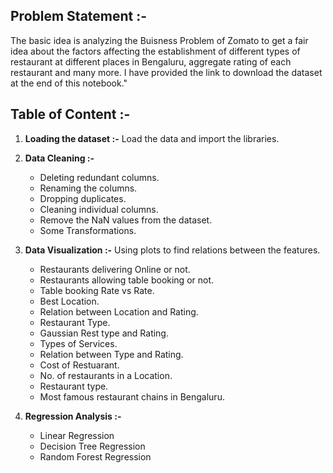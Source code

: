 
## Problem Statement :- 

The basic idea is analyzing the Buisness Problem of Zomato to get a fair idea about the factors affecting the establishment of different types of restaurant at different places in Bengaluru, aggregate rating of each restaurant and many more. I have provided the link to download the dataset at the end of this notebook."


## Table of Content :-

 1. **Loading the dataset :-** Load the data and import the libraries.
     
 2. **Data Cleaning :-**
    - Deleting redundant columns.
    - Renaming the columns.
    - Dropping duplicates.
    - Cleaning individual columns.
    - Remove the NaN values from the dataset.
    - Some Transformations.

 3. **Data Visualization :-** Using plots to find relations between the features.
    - Restaurants delivering Online or not.
    - Restaurants allowing table booking or not.
    - Table booking Rate vs Rate.
    - Best Location.
    - Relation between Location and Rating.
    - Restaurant Type.
    - Gaussian Rest type and Rating.
    - Types of Services.
    - Relation between Type and Rating.
    - Cost of Restuarant.
    - No. of restaurants in a Location.
    - Restaurant type.
    - Most famous restaurant chains in Bengaluru.
    
 4. **Regression Analysis :-**
    - Linear Regression
    - Decision Tree Regression
    - Random Forest Regression
